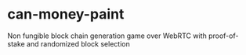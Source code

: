 # can-money-paint
Non fungible block chain generation game over WebRTC with proof-of-stake and randomized block selection

